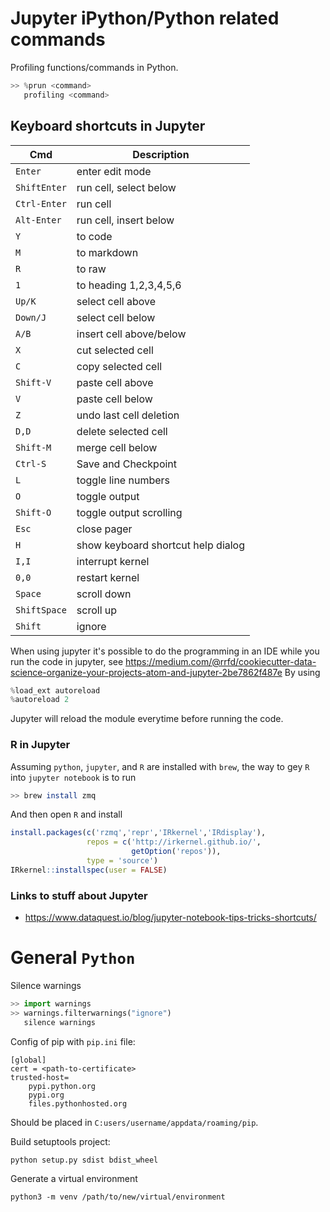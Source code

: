 # Jupyter iPython/Python related commands

Profiling functions/commands in Python.
```python
>> %prun <command>
   profiling <command>
```
## Keyboard shortcuts in Jupyter
| Cmd           | Description                        |
|---------------|------------------------------------|
| `Enter`       | enter edit mode                    |
| `Shift­Enter` | run cell, select below             |
| `Ctrl-Enter`  | run cell                           |
| `Alt-Enter`   | run cell, insert below             |
| `Y`           | to code                            |
| `M`           | to markdown                        |
| `R`           | to raw                             |
| `1`           | to heading 1,2,3,4,5,6             |
| `Up/K`        | select cell above                  |
| `Down/J`      | select cell below                  |
| `A/B`         | insert cell above/­below           |
| `X`           | cut selected cell                  |
| `C`           | copy selected cell                 |
| `Shift-V`     | paste cell above                   |
| `V`           | paste cell below                   |
| `Z`           | undo last cell deletion            |
| `D,D`         | delete selected cell               |
| `Shift-M`     | merge cell below                   |
| `Ctrl-S`      | Save and Checkpoint                |
| `L`           | toggle line numbers                |
| `O`           | toggle output                      |
| `Shift-O`     | toggle output scrolling            |
| `Esc`         | close pager                        |
| `H`           | show keyboard shortcut help dialog |
| `I,I`         | interrupt kernel                   |
| `0,0`         | restart kernel                     |
| `Space`       | scroll down                        |
| `Shift­Space` | scroll up                          |
| `Shift`       | ignore                             |

When using jupyter it's possible to do the programming in an IDE while you run the code in jupyter, see
https://medium.com/@rrfd/cookiecutter-data-science-organize-your-projects-atom-and-jupyter-2be7862f487e
By using
```python
%load_ext autoreload
%autoreload 2
```
Jupyter will reload the module everytime before running the code.

### R in Jupyter
Assuming `python`, `jupyter`, and `R`  are installed with `brew`, the way to gey `R` into `jupyter notebook` is to run
```bash
>> brew install zmq
```
And then open `R` and install
```r
install.packages(c('rzmq','repr','IRkernel','IRdisplay'),
                 repos = c('http://irkernel.github.io/', 
                           getOption('repos')), 
                 type = 'source')
IRkernel::installspec(user = FALSE)
```

### Links to stuff about Jupyter
- https://www.dataquest.io/blog/jupyter-notebook-tips-tricks-shortcuts/

# General `Python`
Silence warnings
```python
>> import warnings
>> warnings.filterwarnings("ignore")
   silence warnings
```

Config of pip with `pip.ini` file:
```
[global]
cert = <path-to-certificate>
trusted-host=
	pypi.python.org
	pypi.org
	files.pythonhosted.org
```
Should be placed in `C:users/username/appdata/roaming/pip`.

Build setuptools project:
```
python setup.py sdist bdist_wheel
```

Generate a virtual environment
```
python3 -m venv /path/to/new/virtual/environment
```
